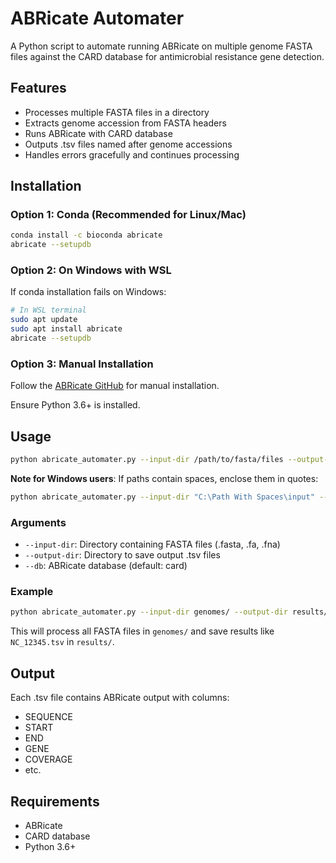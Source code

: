 # ABRicate Automater

A Python script to automate running ABRicate on multiple genome FASTA files against the CARD database for antimicrobial resistance gene detection.

## Features

- Processes multiple FASTA files in a directory
- Extracts genome accession from FASTA headers
- Runs ABRicate with CARD database
- Outputs .tsv files named after genome accessions
- Handles errors gracefully and continues processing

## Installation

### Option 1: Conda (Recommended for Linux/Mac)
```bash
conda install -c bioconda abricate
abricate --setupdb
```

### Option 2: On Windows with WSL
If conda installation fails on Windows:
```bash
# In WSL terminal
sudo apt update
sudo apt install abricate
abricate --setupdb
```

### Option 3: Manual Installation
Follow the [ABRicate GitHub](https://github.com/tseemann/abricate) for manual installation.

Ensure Python 3.6+ is installed.

## Usage

```bash
python abricate_automater.py --input-dir /path/to/fasta/files --output-dir /path/to/output
```

**Note for Windows users**: If paths contain spaces, enclose them in quotes:
```bash
python abricate_automater.py --input-dir "C:\Path With Spaces\input" --output-dir "C:\Path With Spaces\output"
```

### Arguments

- `--input-dir`: Directory containing FASTA files (.fasta, .fa, .fna)
- `--output-dir`: Directory to save output .tsv files
- `--db`: ABRicate database (default: card)

### Example

```bash
python abricate_automater.py --input-dir genomes/ --output-dir results/
```

This will process all FASTA files in `genomes/` and save results like `NC_12345.tsv` in `results/`.

## Output

Each .tsv file contains ABRicate output with columns:
- SEQUENCE
- START
- END
- GENE
- COVERAGE
- etc.

## Requirements

- ABRicate
- CARD database
- Python 3.6+